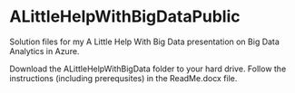 # ALittleHelpWithBigDataPublic
Solution files for my A Little Help With Big Data presentation on Big Data Analytics in Azure.

Download the ALittleHelpWithBigData folder to your hard drive. Follow the instructions (including prerequsites) in the ReadMe.docx file.
